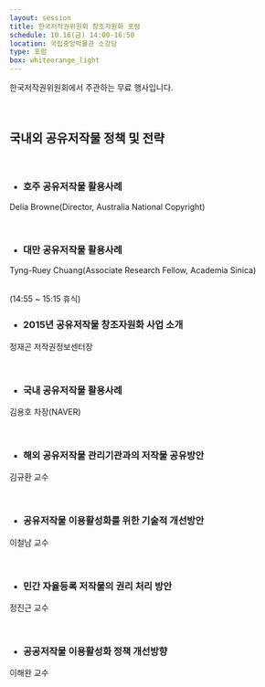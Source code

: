```yaml
---
layout: session
title: 한국저작권위원회 창조자원화 포럼
schedule: 10.16(금) 14:00-16:50
location: 국립중앙박물관 소강당
type: 포럼
box: whiteorange_light
---
```



한국저작권위원회에서 주관하는 무료 행사입니다.   
<br>
<br>

## 국내외 공유저작물 정책 및 전략
<br>

- ### 호주 공유저작물 활용사례   
Delia Browne(Director, Australia National Copyright)

<br>

- ### 대만 공유저작물 활용사례   
Tyng-Ruey Chuang(Associate Research Fellow, Academia Sinica)

<br>
(14:55 ~ 15:15 휴식)   
<br>

- ### 2015년 공유저작물 창조자원화 사업 소개    
정재곤 저작권정보센터장

<br>

- ### 국내 공유저작물 활용사례   
김용호 차장(NAVER)

<br>

- ### 해외 공유저작물 관리기관과의 저작물 공유방안   
김규환 교수

<br>

- ### 공유저작물 이용활성화를 위한 기술적 개선방안   
이철남 교수

<br>

- ### 민간 자율등록 저작물의 권리 처리 방안   
정진근 교수

<br>

- ### 공공저작물 이용활성화 정책 개선방향   
이해완 교수

<br>
